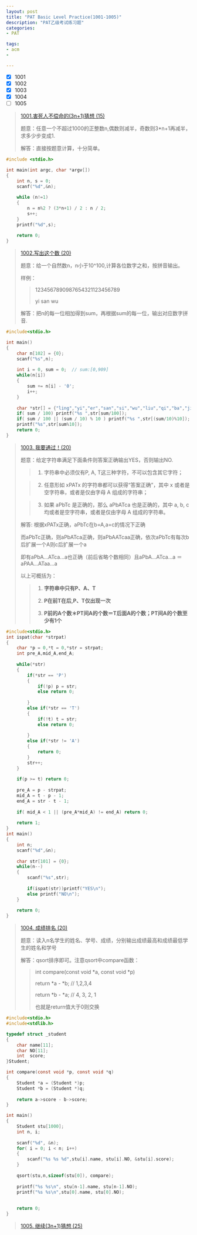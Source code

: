 ```yaml
---
layout: post
title: "PAT Basic Level Practice(1001-1005)"
description: "PAT乙级考试练习题"
categories:
- PAT

tags:
- acm
- 

---
```


* [x] 1001
* [x] 1002
* [x] 1003
* [x] 1004
* [ ] 1005

>[1001.害死人不偿命的(3n+1)猜想 (15)][1]
>
> 题意：任意一个不超过1000的正整数n,偶数则减半，奇数则3*n+1再减半，求多少步变成1.
> 
> 解答：直接按题意计算，十分简单。

~~~c 
#include <stdio.h>

int main(int argc, char *argv[]) 
{
    int n, s = 0;
    scanf("%d",&n);
    
    while (n!=1) 
    {
        n = n%2 ? (3*n+1) / 2 : n / 2;
        s++;
    }
    printf("%d",s);
    
    return 0;
}
~~~

> [1002.写出这个数 (20)][2]
> 
> 题意：给一个自然数n，n小于10^100,计算各位数字之和，按拼音输出。
> 
> 样例：
> 
> >1234567890987654321123456789
> >
> >yi san wu
> 
> 解答：把n的每一位相加得到sum，再根据sum的每一位，输出对应数字拼音.

```c
#include<stdio.h>

int main()
{
    char n[102] = {0};
    scanf("%s",n);
    
    int i = 0, sum = 0;  // sum:[0,909]
    while(n[i])
    {
        sum += n[i] - '0';
        i++;
    }
    
    char *str[] = {"ling","yi","er","san","si","wu","liu","qi","ba","jiu"};
    if( sum / 100) printf("%s ",str[sum/100]);
    if( sum / 100 || (sum / 10) % 10 ) printf("%s ",str[(sum/10)%10]);
    printf("%s",str[sum%10]);
    return 0;
}
```

>[1003. 我要通过！(20)][3]
>
> 题意：给定字符串满足下面条件则答案正确输出YES，否则输出NO.
> 
>> 1. 字符串中必须仅有P, A, T这三种字符，不可以包含其它字符；
> 
>> 2. 任意形如 xPATx 的字符串都可以获得“答案正确”，其中 x 或者是空字符串，或者是仅由字母 A 组成的字符串；
> 
>> 3. 如果 aPbTc 是正确的，那么 aPbATca 也是正确的，其中 a, b, c 均或者是空字符串，或者是仅由字母 A 组成的字符串。
>
>解答: 根据xPATx正确，aPbTc在b=A,a=c的情况下正确
>
>而aPbTc正确，则aPbATca正确，则aPbAATcaa正确，依次aPbTc有每次b后扩展一个A则c后扩展一个a
>
>即有aPbA...ATca...a也正确（前后省略个数相同）且aPbA...ATca...a ＝ aPAA...ATaa...a
>
>以上可概括为：
>>1. **字符串中只有P、A、T**
>>
>>2. **P在前T在后,P、T仅出现一次**
>>
>>3. **P前的A个数＊PT间A的个数＝T后面A的个数；PT间A的个数至少有1个**
>>
>

```c
#include<stdio.h>
int ispat(char *strpat)
{
    char *p = 0,*t = 0,*str = strpat;
    int pre_A,mid_A,end_A;
    
    while(*str)
    {
        if(*str == 'P')
        {
            if(!p) p = str;
            else return 0;
            
        }
        else if(*str == 'T')
        {
            if(!t) t = str;
            else return 0;
            
        }
        else if(*str != 'A')
        {
            return 0;
        }
        str++;
    }
    
    if(p >= t) return 0;
    
    pre_A = p - strpat;
    mid_A = t - p - 1;
    end_A = str - t - 1;
    
    if( mid_A < 1 || (pre_A*mid_A) != end_A) return 0;
    
    return 1;
}
int main()
{
    int n;
    scanf("%d",&n);
    
    char str[101] = {0};
    while(n--)
    {
        scanf("%s",str);
        
        if(ispat(str))printf("YES\n");
        else printf("NO\n");
    }
    
    return 0;
}
```
>
>[1004. 成绩排名 (20)][4]
>
>题意：读入n名学生的姓名、学号、成绩，分别输出成绩最高和成绩最低学生的姓名和学号
>
>解答：qsort排序即可。注意qsort中compare函数：
>
>>int compare(const void *a, const void *p)
>>
>>return *a - *b; // 1,2,3,4
>>
>>return *b - *a; // 4, 3, 2, 1
>>
>>也就是return值大于0则交换

```c
#include<stdio.h>
#include<stdlib.h>

typedef struct _student
{
    char name[11];
    char NO[11];
    int  score;
}Student;

int compare(const void *p, const void *q)
{
    Student *a = (Student *)p;
    Student *b = (Student *)q;
    
    return a->score - b->score;
}

int main()
{
    Student stu[1000];
    int n, i;
    
    scanf("%d", &n);
    for( i = 0; i < n; i++)
    {
        scanf("%s %s %d",stu[i].name, stu[i].NO, &stu[i].score);
    }
    
    qsort(stu,n,sizeof(stu[0]), compare);
    
    printf("%s %s\n", stu[n-1].name, stu[n-1].NO);
    printf("%s %s\n",stu[0].name, stu[0].NO);
    
    
    return 0;
}

```

>[1005. 继续(3n+1)猜想 (25)][5]
>
>

[1]:http://www.patest.cn/contests/pat-b-practise/1001
[2]:http://www.patest.cn/contests/pat-b-practise/1002
[3]:http://www.patest.cn/contests/pat-b-practise/1003
[4]:http://www.patest.cn/contests/pat-b-practise/1004
[5]:http://www.patest.cn/contests/pat-b-practise/1005
